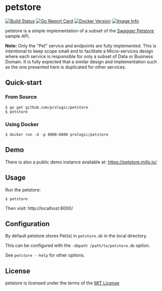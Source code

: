 # petstore

[![Build Status](https://cloud.drone.io/api/badges/prologic/petstore/status.svg)](https://cloud.drone.io/prologic/petstore)
[![Go Report Card](https://goreportcard.com/badge/github.com/prologic/petstore)](https://goreportcard.com/report/github.com/prologic/petstore)
[![Docker Version](https://images.microbadger.com/badges/version/prologic/petstore.svg)](https://microbadger.com/images/prologic/petstore)
[![Image Info](https://images.microbadger.com/badges/image/prologic/petstore.svg)](https://microbadger.com/images/prologic/petstore)

petstore is a simple implementation of a subset of the
[Swagger Petstore](https://petstore.swagger.io/#/pet/getPetById) sample API.

**Note:** Only the "Pet" service and endpoints are fully implemented. This is
intentional to keep scope small and to facilitate a Micro-services design where
each service is responsible for only a subset of Data or Business Domain. It is
fully expected that a similar design and implementation such as the one presented
here is duplicated for other services.

## Quick-start

### From Source

```#!sh
$ go get github.com/prologic/petstore
$ petstore
```

### Using Docker

```#!bash
$ docker run -d -p 8000:8000 prologic/petstore
```

## Demo

There is also a public demo instance available at: https://petstore.mills.io/

## Usage

Run the petstore:

```#!sh
$ petstore
```
Then visit: http://localhost:8000/

## Configuration

By default petstore stores Pet(s) in `petstore.db` in the local directory.

This can be configured with the `-dbpath /path/to/petstore.db` option.

See `petstore --help` for other options.

## License

petstore is licensed under the terms of the [MIT License](https://opensource.org/licenses/MIT)
